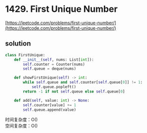 # 1429. First Unique Number
[https://leetcode.com/problems/first-unique-number/](https://leetcode.com/problems/first-unique-number/)


## solution

```python
class FirstUnique:
    def __init__(self, nums: List[int]):
        self.counter = Counter(nums)
        self.queue = deque(nums)

    def showFirstUnique(self) -> int:
        while self.queue and self.counter[self.queue[0]] != 1:
            self.queue.popleft()
        return -1 if not self.queue else self.queue[0]

    def add(self, value: int) -> None:
        self.counter[value] += 1
        self.queue.append(value)
```
时间复杂度：O() <br>
空间复杂度：O()
